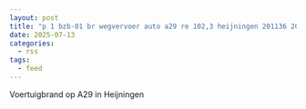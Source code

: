 ```yaml
---
layout: post
title: "p 1 bzb-01 br wegvervoer auto a29 re 102,3 heijningen 201136 201130"
date: 2025-07-13
categories: 
  - rss
tags: 
  - feed
---
```


Voertuigbrand op A29 in Heijningen
